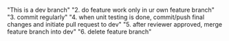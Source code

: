 "This is a dev branch" 
"2. do feature work only in ur own feature branch" 
"3. commit regularly" 
"4. when unit testing is done, commit/push final changes and initiate pull request to dev" 
"5. after reviewer approved, merge feature branch into dev" 
"6. delete feature branch" 
